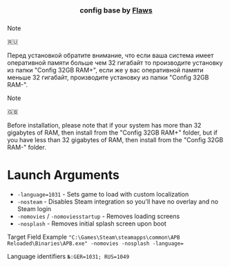 <h3 align="center">config base by <a href="https://github.com/flawsv/apb/releases/" target="_blank">Flaws</a></h3>
<h3 align="center"></h3>

>[!NOTE]
> 🇷🇺
>
> Перед установкой обратите внимание, что если ваша система имеет оперативной памяти больше чем 32 гигабайт
то производите установку из папки "Config 32GB RAM+", если же у вас оперативной памяти меньше 32 гигабайт,
производите установку из папки "Config 32GB RAM-".

>[!NOTE]
> 🇬🇧
>
> Before installation, please note that if your system has more than 32 gigabytes of RAM, then install from the "Config 32GB RAM+" folder, but if you have less than 32 gigabytes of RAM, then install from the "Config 32GB RAM-" folder.

# Launch Arguments

- `-language=1031`                  - Sets game to load with custom localization
- `-nosteam`                        - Disables Steam integration so you'll have no overlay and no Steam login
- `-nomovies` / `-nomoviesstartup`  - Removes loading screens
- `-nosplash`                       - Removes initial splash screen upon boot

Target Field Example
`"C:\Games\Steam\steamapps\common\APB Reloaded\Binaries\APB.exe" -nomovies -nosplash -language=`

Language identifiers
`№:GER=1031; RUS=1049`
